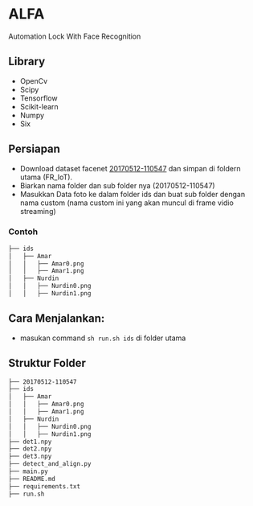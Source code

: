 # ALFA
Automation Lock With Face Recognition 

## Library
*   OpenCv
*   Scipy
*   Tensorflow
*   Scikit-learn
*   Numpy
*   Six

## Persiapan
  * Download dataset facenet [20170512-110547](https://drive.google.com/file/d/0B5MzpY9kBtDVZ2RpVDYwWmxoSUk) dan simpan di foldern utama (FR_IoT).<br>
  * Biarkan nama folder dan sub folder nya (20170512-110547)<br>
  * Masukkan Data foto ke dalam folder ids dan buat sub folder dengan nama custom (nama custom ini yang akan muncul di frame vidio streaming)<br>
### Contoh


```bash
├── ids
│   ├── Amar
│   │   ├── Amar0.png
│   │   ├── Amar1.png
│   ├── Nurdin
│   │   ├── Nurdin0.png
│   │   ├── Nurdin1.png
```
## Cara Menjalankan:
* masukan command `sh run.sh ids` di folder utama

## Struktur Folder

```bash
├── 20170512-110547
├── ids
│   ├── Amar
│   │   ├── Amar0.png
│   │   ├── Amar1.png
│   ├── Nurdin
│   │   ├── Nurdin0.png
│   │   ├── Nurdin1.png
├── det1.npy
├── det2.npy
├── det3.npy
├── detect_and_align.py
├── main.py
├── README.md
├── requirements.txt
├── run.sh
```
